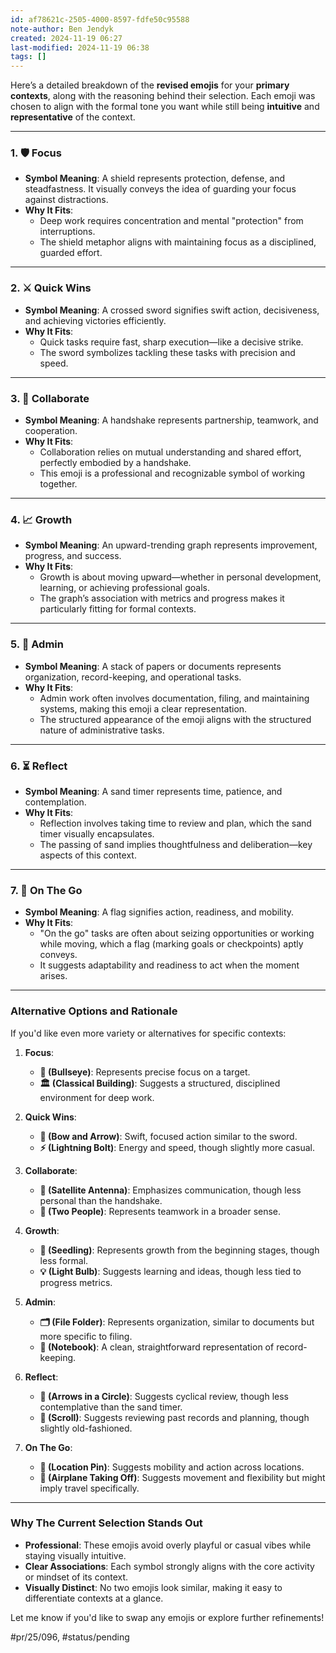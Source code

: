 ```yaml
---
id: af78621c-2505-4000-8597-fdfe50c95588
note-author: Ben Jendyk
created: 2024-11-19 06:27
last-modified: 2024-11-19 06:38
tags: []
---
```


Here’s a detailed breakdown of the **revised emojis** for your **primary contexts**, along with the reasoning behind their selection. Each emoji was chosen to align with the formal tone you want while still being **intuitive** and **representative** of the context.

---

### **1. 🛡️ Focus**

- **Symbol Meaning**: A shield represents protection, defense, and steadfastness. It visually conveys the idea of guarding your focus against distractions.
- **Why It Fits**:
  - Deep work requires concentration and mental "protection" from interruptions.
  - The shield metaphor aligns with maintaining focus as a disciplined, guarded effort.

---

### **2. ⚔️ Quick Wins**

- **Symbol Meaning**: A crossed sword signifies swift action, decisiveness, and achieving victories efficiently.
- **Why It Fits**:
  - Quick tasks require fast, sharp execution—like a decisive strike.
  - The sword symbolizes tackling these tasks with precision and speed.

---

### **3. 🤝 Collaborate**

- **Symbol Meaning**: A handshake represents partnership, teamwork, and cooperation.
- **Why It Fits**:
  - Collaboration relies on mutual understanding and shared effort, perfectly embodied by a handshake.
  - This emoji is a professional and recognizable symbol of working together.

---

### **4. 📈 Growth**

- **Symbol Meaning**: An upward-trending graph represents improvement, progress, and success.
- **Why It Fits**:
  - Growth is about moving upward—whether in personal development, learning, or achieving professional goals.
  - The graph’s association with metrics and progress makes it particularly fitting for formal contexts.

---

### **5. 📑 Admin**

- **Symbol Meaning**: A stack of papers or documents represents organization, record-keeping, and operational tasks.
- **Why It Fits**:
  - Admin work often involves documentation, filing, and maintaining systems, making this emoji a clear representation.
  - The structured appearance of the emoji aligns with the structured nature of administrative tasks.

---

### **6. ⏳ Reflect**

- **Symbol Meaning**: A sand timer represents time, patience, and contemplation.
- **Why It Fits**:
  - Reflection involves taking time to review and plan, which the sand timer visually encapsulates.
  - The passing of sand implies thoughtfulness and deliberation—key aspects of this context.

---

### **7. 🚩 On The Go**

- **Symbol Meaning**: A flag signifies action, readiness, and mobility.
- **Why It Fits**:
  - "On the go" tasks are often about seizing opportunities or working while moving, which a flag (marking goals or checkpoints) aptly conveys.
  - It suggests adaptability and readiness to act when the moment arises.

---

### **Alternative Options and Rationale**

If you'd like even more variety or alternatives for specific contexts:

1. **Focus**:
	- **🎯 (Bullseye)**: Represents precise focus on a target. 
	- **🏛️ (Classical Building)**: Suggests a structured, disciplined environment for deep work.

2. **Quick Wins**:
	- **🏹 (Bow and Arrow)**: Swift, focused action similar to the sword.
	- **⚡ (Lightning Bolt)**: Energy and speed, though slightly more casual.

3. **Collaborate**:
	- **📡 (Satellite Antenna)**: Emphasizes communication, though less personal than the handshake.
	- **👥 (Two People)**: Represents teamwork in a broader sense.

4. **Growth**:
	- **🌱 (Seedling)**: Represents growth from the beginning stages, though less formal.
	- **💡 (Light Bulb)**: Suggests learning and ideas, though less tied to progress metrics.

5. **Admin**:
	- **🗂️ (File Folder)**: Represents organization, similar to documents but more specific to filing.
	- **📒 (Notebook)**: A clean, straightforward representation of record-keeping.

6. **Reflect**:
	- **🔄 (Arrows in a Circle)**: Suggests cyclical review, though less contemplative than the sand timer.
	- **📜 (Scroll)**: Suggests reviewing past records and planning, though slightly old-fashioned.

7. **On The Go**:
	- **📍 (Location Pin)**: Suggests mobility and action across locations.
	- **🛫 (Airplane Taking Off)**: Suggests movement and flexibility but might imply travel specifically.

---

### **Why The Current Selection Stands Out**

- **Professional**: These emojis avoid overly playful or casual vibes while staying visually intuitive.
- **Clear Associations**: Each symbol strongly aligns with the core activity or mindset of its context.
- **Visually Distinct**: No two emojis look similar, making it easy to differentiate contexts at a glance.

Let me know if you'd like to swap any emojis or explore further refinements!


#pr/25/096, #status/pending
